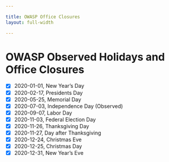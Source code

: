```yaml
---

title: OWASP Office Closures
layout: full-width

---
```


# OWASP Observed Holidays and Office Closures

- [x] 2020-01-01, New Year’s Day
- [x] 2020-02-17, Presidents Day
- [x] 2020-05-25, Memorial Day
- [x] 2020-07-03, Independence Day (Observed)
- [x] 2020-09-07, Labor Day
- [x] 2020-11-03, Federal Election Day
- [x] 2020-11-26, Thanksgiving Day
- [x] 2020-11-27, Day after Thanksgiving
- [x] 2020-12-24, Christmas Eve
- [x] 2020-12-25, Christmas Day
- [x] 2020-12-31, New Year’s Eve
